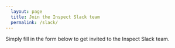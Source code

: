 ```yaml
---
  layout: page
  title: Join the Inspect Slack team
  permalink: /slack/
---
```


Simply fill in the form below to get invited to the Inspect Slack team.

<div class="typeform-widget" data-url="https://inspectpodcast.typeform.com/to/DDL6UJ" style="width: 100%; height: 400px;" > </div> <script> (function() { var qs,js,q,s,d=document, gi=d.getElementById, ce=d.createElement, gt=d.getElementsByTagName, id="typef_orm", b="https://embed.typeform.com/"; if(!gi.call(d,id)) { js=ce.call(d,"script"); js.id=id; js.src=b+"embed.js"; q=gt.call(d,"script")[0]; q.parentNode.insertBefore(js,q) } })() </script>
